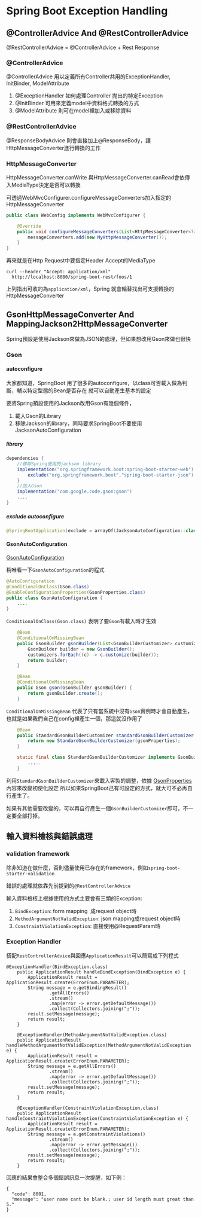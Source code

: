 # Spring Boot Exception Handling

## @ControllerAdvice And @RestControllerAdvice

@RestControllerAdvice = @ControllerAdvice + Rest Response

### @ControllerAdvice
@ControllerAdvice 用以定義所有Controller共用的ExceptionHandler, InitBinder, ModelAttribute
1. @ExceptionHandler 如何處理Controller 抛出的特定Exception
2. @InitBinder 可用來定義model中資料格式轉換的方式
3. @ModelAttribute 則可在model裡加入或移除資料

### @RestControllerAdvice
@ResponseBodyAdvice 則會直接加上@ResponseBody，讓HttpMessageConverter進行轉換的工作

### HttpMessageConverter

HttpMessageConverter.canWrite 與HttpMessageConverter.canRead會依傳入MediaType決定是否可以轉換

可透過WebMvcConfigurer.configureMessageConverters加入指定的HttpMessageConverter
```java
public class WebConfig implements WebMvcConfigurer {

	@Override
	public void configureMessageConverters(List<HttpMessageConverter<?>> messageConverters) {
		messageConverters.add(new MyHttpMessageConverter());
	}
}
```

再來就是在Http Request中要指定Header Accept的MediaType
```http
curl --header "Accept: application/xml" 
  http://localhost:8080/spring-boot-rest/foos/1
```

上列指出可收的為`application/xml`，Spring 就會輪替找出可支援轉換的HttpMessageConverter

## GsonHttpMessageConverter And MappingJackson2HttpMessageConverter

Spring預設是使用Jackson來做為JSON的處理，但如果想改用Gson來做也很快

### Gson

#### autoconfigure

大家都知道，SpringBoot 用了很多的autoconfigure，以class可否載入做為判斷，輔以特定型態的Bean是否存在
就可以自動產生基本的設定

要將Spring預設使用的Jackson改用Gson有幾個條件，
1. 載入Gson的Library
2. 移除Jackson的library，同時要求SpringBoot不要使用JacksonAutoConfiguration

##### library

```gradle
dependencies {
	//移除Spring使用的jackson library
	implementation("org.springframework.boot:spring-boot-starter-web") {
		exclude("org.springframework.boot","spring-boot-starter-json")
	}
	//加入Gson
	implementation("com.google.code.gson:gson")
	....
}
```

##### exclude autoconfigure

```kotlin
@SpringBootApplication(exclude = arrayOf(JacksonAutoConfiguration::class))
```

#### GsonAutoConfiguration

[GsonAutoConfiguration](https://github.com/spring-projects/spring-boot/blob/main/spring-boot-project/spring-boot-autoconfigure/src/main/java/org/springframework/boot/autoconfigure/gson/GsonAutoConfiguration.java)

稍唯看一下`GsonAutoConfiguration`的程式

```java
@AutoConfiguration
@ConditionalOnClass(Gson.class)
@EnableConfigurationProperties(GsonProperties.class)
public class GsonAutoConfiguration {
	....
}
```

`ConditionalOnClass(Gson.class)` 表明了要`Gson`有載入時才生效

```java
	@Bean
	@ConditionalOnMissingBean
	public GsonBuilder gsonBuilder(List<GsonBuilderCustomizer> customizers) {
		GsonBuilder builder = new GsonBuilder();
		customizers.forEach((c) -> c.customize(builder));
		return builder;
	}

	@Bean
	@ConditionalOnMissingBean
	public Gson gson(GsonBuilder gsonBuilder) {
		return gsonBuilder.create();
	}
```

`ConditionalOnMissingBean` 代表了只有當系統中沒有`Gson`實例時才會自動產生，也就是如果我們自己在config裡產生一個，那這就沒作用了

```java
	@Bean
	public StandardGsonBuilderCustomizer standardGsonBuilderCustomizer(GsonProperties gsonProperties) {
		return new StandardGsonBuilderCustomizer(gsonProperties);
	}

	static final class StandardGsonBuilderCustomizer implements GsonBuilderCustomizer, Ordered { 
		.....
	}
```

利用`StandardGsonBuilderCustomizer`來載入客製的調整，依據 [GsonProperties](https://github.com/spring-projects/spring-boot/blob/main/spring-boot-project/spring-boot-autoconfigure/src/main/java/org/springframework/boot/autoconfigure/gson/GsonProperties.java) 內容來改變初使化設定
所以如果SpringBoot己有可設定的方式，就大可不必再自行產生了。

如果有其他需要改變的，可以再自行產生一個`GsonBuilderCustomizer`即可，不一定要全部打掉。

## 輸入資料檢核與錯誤處理

### validation framework

除非知道在做什麼，否則儘量使用已存在的framework，例如`spring-boot-starter-validation`

錯誤的處理就依靠先前提到的`@RestControllerAdvice`

輸入資料檢核上根據使用的方式主要會有三類的Exception:

1. `BindException`: form mapping  成request object時
2. `MethodArgumentNotValidException`: json mapping成request object時
3. `ConstraintViolationException`: 直接使用@RequestParam時

### Exception Handler

搭配`RestControllerAdvice`與回應`ApplicationResult`可以簡寫成下列程式

```
@ExceptionHandler(BindException.class)
	public ApplicationResult handleBindException(BindException e) {
		ApplicationResult result = ApplicationResult.create(ErrorEnum.PARAMETER);
		String message = e.getBindingResult()
				.getAllErrors()
				.stream()
				.map(error -> error.getDefaultMessage())
				.collect(Collectors.joining(";"));
		result.setMessage(message);
		return result;
	}

	@ExceptionHandler(MethodArgumentNotValidException.class)
	public ApplicationResult handleMethodArgumentNotValidException(MethodArgumentNotValidException e) {
		ApplicationResult result = ApplicationResult.create(ErrorEnum.PARAMETER);
		String message = e.getAllErrors()
				.stream()
				.map(error -> error.getDefaultMessage())
				.collect(Collectors.joining(";"));
		result.setMessage(message);
		return result;
	}

	@ExceptionHandler(ConstraintViolationException.class)
	public ApplicationResult handleConstraintViolationException(ConstraintViolationException e) {
		ApplicationResult result = ApplicationResult.create(ErrorEnum.PARAMETER);
		String message = e.getConstraintViolations()
				.stream()
				.map(error -> error.getMessage())
				.collect(Collectors.joining(";"));
		result.setMessage(message);
		return result;
	}
```

回應的結果會整合多個錯誤訊息一次提醒，如下例：

```
{
  "code": 8001,
  "message": "user name cant be blank.; user id length must great than 5."
}
```

